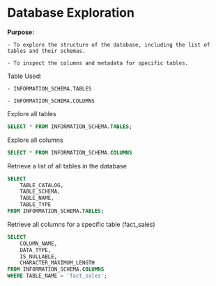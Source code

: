 # Database Exploration

**Purpose:**
   
    - To explore the structure of the database, including the list of tables and their schemas.
    
    - To inspect the columns and metadata for specific tables.

Table Used:
    
    - INFORMATION_SCHEMA.TABLES
    
    - INFORMATION_SCHEMA.COLUMNS

Explore all tables
```sql
SELECT * FROM INFORMATION_SCHEMA.TABLES;
```
Explore all columns
```sql
SELECT * FROM INFORMATION_SCHEMA.COLUMNS
```
 Retrieve a list of all tables in the database
```sql
SELECT 
    TABLE_CATALOG, 
    TABLE_SCHEMA, 
    TABLE_NAME, 
    TABLE_TYPE
FROM INFORMATION_SCHEMA.TABLES;
```
Retrieve all columns for a specific table (fact_sales)
```sql
SELECT 
    COLUMN_NAME, 
    DATA_TYPE, 
    IS_NULLABLE, 
    CHARACTER_MAXIMUM_LENGTH
FROM INFORMATION_SCHEMA.COLUMNS
WHERE TABLE_NAME = 'fact_sales';
```
